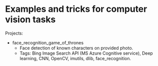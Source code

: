 # Examples and tricks for computer vision tasks  


Projects:
- face_recognition_game_of_thrones
    - Face detection of known characters on provided photo.
    - Tags: Bing Image Search API (MS Azure Cognitive service), Deep learning, CNN, OpenCV, imutils, dlib, face_recognition.

